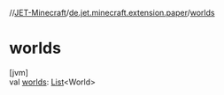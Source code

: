 //[JET-Minecraft](../../index.md)/[de.jet.minecraft.extension.paper](index.md)/[worlds](worlds.md)

# worlds

[jvm]\
val [worlds](worlds.md): [List](https://kotlinlang.org/api/latest/jvm/stdlib/kotlin.collections/-list/index.html)&lt;World&gt;

